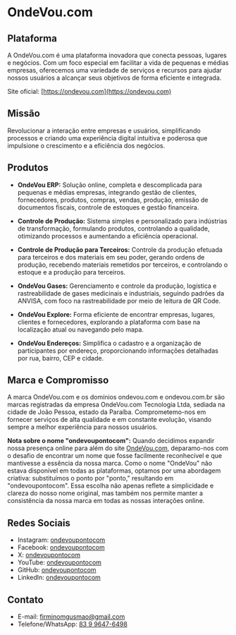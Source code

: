 # OndeVou.com

## Plataforma

A OndeVou.com é uma plataforma inovadora que conecta pessoas, lugares e negócios. Com um foco especial em facilitar a vida de pequenas e médias empresas, oferecemos uma variedade de serviços e recursos para ajudar nossos usuários a alcançar seus objetivos de forma eficiente e integrada.

Site oficial: [https://ondevou.com](https://ondevou.com)


## Missão

Revolucionar a interação entre empresas e usuários, simplificando processos e criando uma experiência digital intuitiva e poderosa que impulsione o crescimento e a eficiência dos negócios.

## Produtos

- **OndeVou ERP:** Solução online, completa e descomplicada para pequenas e médias empresas, integrando gestão de clientes, fornecedores, produtos, compras, vendas, produção, emissão de documentos fiscais, controle de estoques e gestão financeira.
  
- **Controle de Produção:** Sistema simples e personalizado para indústrias de transformação, formulando produtos, controlando a qualidade, otimizando processos e aumentando a eficiência operacional.
  
- **Controle de Produção para Terceiros:** Controle da produção efetuada para terceiros e dos materiais em seu poder, gerando ordens de produção, recebendo materiais remetidos por terceiros, e controlando o estoque e a produção para terceiros.

- **OndeVou Gases:** Gerenciamento e controle da produção, logística e rastreabilidade de gases medicinais e industriais, seguindo padrões da ANVISA, com foco na rastreabilidade por meio de leitura de QR Code.

- **OndeVou Explore:** Forma eficiente de encontrar empresas, lugares, clientes e fornecedores, explorando a plataforma com base na localização atual ou navegando pelo mapa.

- **OndeVou Endereços:** Simplifica o cadastro e a organização de participantes por endereço, proporcionando informações detalhadas por rua, bairro, CEP e cidade.

## Marca e Compromisso

A marca OndeVou.com e os domínios ondevou.com e ondevou.com.br são marcas registradas da empresa OndeVou.com Tecnologia Ltda, sediada na cidade de João Pessoa, estado da Paraíba. Comprometemo-nos em fornecer serviços de alta qualidade e em constante evolução, visando sempre a melhor experiência para nossos usuários.

**Nota sobre o nome "ondevoupontocom":**
Quando decidimos expandir nossa presença online para além do site [OndeVou.com](https://ondevou.com), deparamo-nos com o desafio de encontrar um nome que fosse facilmente reconhecível e que mantivesse a essência da nossa marca. Como o nome "OndeVou" não estava disponível em todas as plataformas, optamos por uma abordagem criativa: substituímos o ponto por "ponto," resultando em "ondevoupontocom". Essa escolha não apenas reflete a simplicidade e clareza do nosso nome original, mas também nos permite manter a consistência da nossa marca em todas as nossas interações online.

## Redes Sociais

- Instagram: [ondevoupontocom](https://instagram.com/ondevoupontocom)
- Facebook: [ondevoupontocom](https://facebook.com/ondevoupontocom)
- X: [ondevoupontocom](https://x.com/ondevoupontocom)
- YouTube: [ondevoupontocom](https://youtube.com/ondevoupontocom)
- GitHub: [ondevoupontocom](https://github.com/ondevoupontocom)
- LinkedIn: [ondevoupontocom](https://linkedin.com/company/ondevoupontocom)

## Contato

- E-mail: firminomgusmao@gmail.com
- Telefone/WhatsApp: [83 9 9647-6498](https://wa.me/5583996476498)


